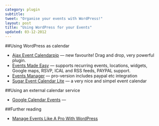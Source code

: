 ```yaml
---
category: plugin
subtitle: 
tweet: "Organise your events with WordPress!"
layout: post
title: "Using WordPress for your Events"
updated: 03-12-2012
---
```


##Using WordPress as calendar

- [Ajax Event Calendar][aje][pip] &#8212; new favourite! Drag and drop, very powerful plugin.
- [Events Made Easy][eme] &#8212; supports recurring events, locations, widgets, Google maps, RSVP, ICAL and RSS feeds, PAYPAL support. 
- [Events Manager][evm] &#8212; pro-version includes paypal etc integration
- [Sugar Event Calendar Lite][pip] &#8212; a very nice and simpel event calendar

##Using an external calendar service

- [Google Calendar Events][gce] &#8212; 

##Further reading

- [Manage Events Like A Pro With WordPress][sma]

[pip]: https://github.com/pippinsplugins/Sugar-Event-Calendar-Lite
[aje]: http://wordpress.org/extend/plugins/ajax-event-calendar/
[eme]: http://wordpress.org/extend/plugins/events-made-easy/
[evm]: http://wordpress.org/extend/plugins/events-manager/
[gce]: http://wordpress.org/extend/plugins/google-calendar-events/
[sma]: http://wp.smashingmagazine.com/2012/04/05/manage-events-like-pro-with-wordpress/